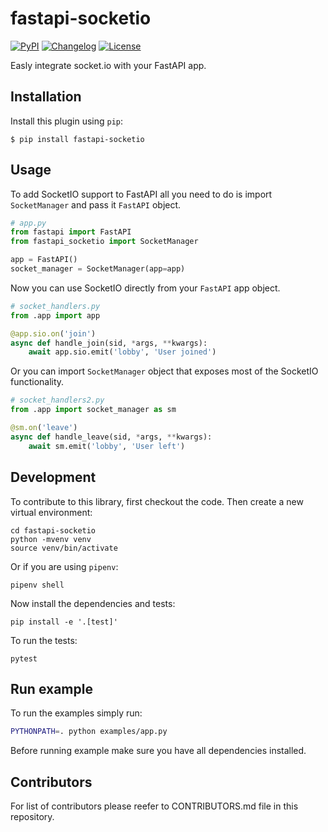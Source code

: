 # fastapi-socketio

[![PyPI](https://img.shields.io/pypi/v/fastapi-socketio.svg)](https://pypi.org/project/fastapi-socketio/)
[![Changelog](https://img.shields.io/github/v/release/pyropy/fastapi-socketio?label=changelog)](https://github.com/pyropy/fastapi-socketio/releases)
[![License](https://img.shields.io/badge/license-Apache%202.0-blue.svg)](https://github.com/pyropy/fastapi-socketio/blob/main/LICENSE)

Easly integrate socket.io with your FastAPI app.

## Installation

Install this plugin using `pip`:

    $ pip install fastapi-socketio

## Usage

To add SocketIO support to FastAPI all you need to do is import `SocketManager` and pass it `FastAPI` object.

```python
# app.py
from fastapi import FastAPI
from fastapi_socketio import SocketManager

app = FastAPI()
socket_manager = SocketManager(app=app)
```


Now you can use SocketIO directly from your `FastAPI` app object.
```python
# socket_handlers.py
from .app import app

@app.sio.on('join')
async def handle_join(sid, *args, **kwargs):
    await app.sio.emit('lobby', 'User joined')

```

Or you can import `SocketManager` object that exposes most of the SocketIO functionality.

```python
# socket_handlers2.py
from .app import socket_manager as sm

@sm.on('leave')
async def handle_leave(sid, *args, **kwargs):
    await sm.emit('lobby', 'User left')

```

## Development

To contribute to this library, first checkout the code. Then create a new virtual environment:

    cd fastapi-socketio
    python -mvenv venv
    source venv/bin/activate

Or if you are using `pipenv`:

    pipenv shell

Now install the dependencies and tests:

    pip install -e '.[test]'

To run the tests:

    pytest


## Run example

To run the examples simply run:

```bash
PYTHONPATH=. python examples/app.py
```

Before running example make sure you have all dependencies installed.

## Contributors

For list of contributors please reefer to CONTRIBUTORS.md file in this repository.
